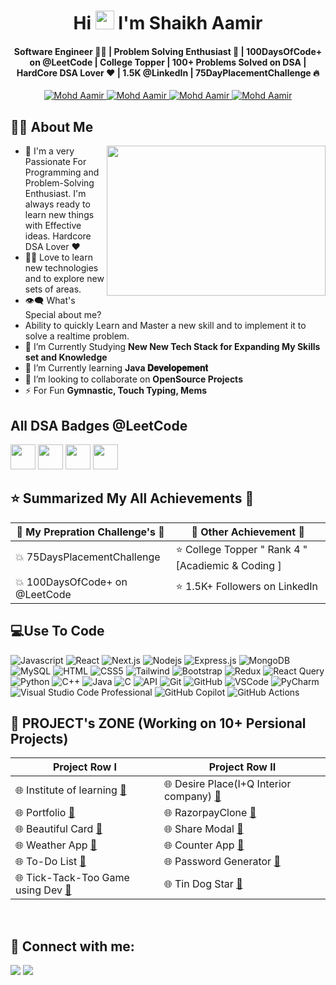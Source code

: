 
<h1 align="center">Hi <img src="https://raw.githubusercontent.com/MartinHeinz/MartinHeinz/master/wave.gif" width="30px"> I'm <b>Shaikh Aamir</b></h1>
<h4 align="center"><b>Software Engineer 👨‍💻 | Problem Solving Enthusiast 🧠 | 100DaysOfCode+ on @LeetCode  | College Topper  | 100+ Problems Solved on DSA  | HardCore DSA Lover ❤️ | 1.5K @LinkedIn  | 75DayPlacementChallenge 🔥</b>
</b></h4>   

<p align="center"> 
   
 <a href="https://www.linkedin.com/in/aamircse" target="_blank">
  <img src="https://img.shields.io/badge/LinkedIn-0077B5?style=for-the-badge&logo=linkedin&logoColor=white" alt="Mohd Aamir"/>
 </a>
 <a href="https://github.com/aamir-cse" target="_blank">
  <img src="https://img.shields.io/badge/GitHub-181717?style=for-the-badge&logo=github&logoColor=white" alt="Mohd Aamir" />
 </a>
 <a href="https://www.instagram.com/web_developers_118/" target="_blank">
  <img src="https://img.shields.io/badge/Instagram-fe4164?style=for-the-badge&logo=instagram&logoColor=white" alt="Mohd Aamir" />
 </a> 
  
   <a href="mailto:mohdaamircse@gmail.com" target="_blank">
  <img src="https://img.shields.io/badge/Email-D14836?style=for-the-badge&logo=gmail&logoColor=white" alt="Mohd Aamir" />
 </a> 
</p>

   



## 🙋‍♂️ About Me
<a><img align="right" src="MyLCGoldBedge.gif" width="350" height="240" /></a>
- 🥋 I'm a very Passionate For Programming and Problem-Solving Enthusiast. I'm always ready to learn new things with Effective ideas. Hardcore DSA Lover ❤
- 👨‍💻 Love to learn new technologies and to explore new sets of areas.
- 👁‍🗨 What's Special about me? <br> 
- Ability to quickly Learn and Master a new skill and to implement it to solve a realtime problem.
- 📘 I’m Currently Studying **New New Tech Stack for Expanding My Skills set and Knowledge**
- 📘 I’m Currently learning **Java 𝐃𝐞𝐯𝐞𝐥𝐨𝐩𝐞𝐦𝐞𝐧𝐭** 
- 👯 I’m looking to collaborate on **OpenSource Projects**
- ⚡ For Fun **Gymnastic, Touch Typing, Mems**

## All DSA Badges @LeetCode

<img src="https://assets.leetcode.com/static_assets/marketing/2024-100-new.gif" width="40px"></img>
<img src="https://assets.leetcode.com/static_assets/marketing/2024-50.gif" width="40px"></img>
<img src="https://assets.leetcode.com/static_assets/marketing/2023-50.gif" width="40px"></img>
<img src="https://assets.leetcode.com/static_assets/marketing/2024-200.gif" width="40px"></img>


## ⭐ Summarized My All Achievements 🎉

| 🎯 My Prepration Challenge's 🎯 | 🥇 Other Achievement 🥇 |
|------------------------------------|----------------------------------------|
| 💥 75DaysPlacementChallenge  | ⭐  College Topper " Rank 4 " [Acadiemic & Coding ] |
| 💥 100DaysOfCode+ on @LeetCode  |   ⭐ 1.5K+ Followers on LinkedIn |




## 💻Use To Code

![Javascript](https://img.shields.io/badge/Javascript-F0DB4F?style=for-the-badge&labelColor=black&logo=javascript&logoColor=F0DB4F)
![React](https://img.shields.io/badge/-React-61DBFB?style=for-the-badge&labelColor=black&logo=react&logoColor=61DBFB)
![Next.js](https://img.shields.io/badge/next.js-000000?style=for-the-badge&logo=nextdotjs&logoColor=white)
![Nodejs](https://img.shields.io/badge/Nodejs-3C873A?style=for-the-badge&labelColor=black&logo=node.js&logoColor=3C873A)
![Express.js](https://img.shields.io/badge/Express.js-000000?style=for-the-badge&logo=express&logoColor=white)
![MongoDB](https://img.shields.io/badge/MongoDB-4EA94B?style=for-the-badge&logo=mongodb&logoColor=white)
![MySQL](https://img.shields.io/badge/MySQL-lightgrey?logo=mysql&style=for-the-badge&logoColor=white&labelColor=blue)
![HTML](https://img.shields.io/badge/HTML5-E34F26?style=for-the-badge&logo=html5&logoColor=white)
![CSS5](https://img.shields.io/badge/CSS5-1572B6?style=for-the-badge&logo=css3&logoColor=white)
![Tailwind](https://img.shields.io/badge/Tailwind_CSS-092749?style=for-the-badge&logo=tailwindcss&logoColor=06B6D4&labelColor=000000)
![Bootstrap](https://img.shields.io/badge/Bootstrap-563D7C?style=for-the-badge&logo=bootstrap&logoColor=white)
![Redux](https://img.shields.io/badge/Redux-593D88?style=for-the-badge&logo=redux&logoColor=white)
![React Query](https://img.shields.io/badge/-React_Query-FF4154?style=for-the-badge&logo=react%20query&logoColor=white)
![Python](https://img.shields.io/badge/Python-3776AB?style=for-the-badge&logo=python&logoColor=white)
![C++](https://img.shields.io/badge/C++-00599C?style=for-the-badge&logo=c%2B%2B&logoColor=white)
![Java](https://img.shields.io/badge/Java-007396?style=for-the-badge&logo=java&logoColor=white)
![C](https://img.shields.io/badge/C-00599C?style=for-the-badge&logo=c&logoColor=white)
![API](https://img.shields.io/badge/API-008000?style=for-the-badge)
![Git](https://img.shields.io/badge/Git-F05032?style=for-the-badge&logo=git&logoColor=white)
![GitHub](https://img.shields.io/badge/GitHub-181717?style=for-the-badge&logo=github&logoColor=white)
![VSCode](https://img.shields.io/badge/Visual_Studio-0078d7?style=for-the-badge&logo=visual%20studio&logoColor=white)
![PyCharm](https://img.shields.io/badge/PyCharm-000000?style=for-the-badge&logo=pycharm&logoColor=white)
![Visual Studio Code Professional](https://img.shields.io/badge/VS_Code_Professional-007ACC?style=for-the-badge&logo=visual-studio-code&logoColor=white)
![GitHub Copilot](https://img.shields.io/badge/GitHub_Copilot-000000?style=for-the-badge&logo=github&logoColor=white)
![GitHub Actions](https://img.shields.io/badge/GitHub_Actions-2088FF?style=for-the-badge&logo=github-actions&logoColor=white)



## 📝 PROJECT's ZONE (Working on 10+ Persional Projects)

| Project Row I                        | Project Row II      |
|------------------------------------|----------------------------------------|
| 🌐  Institute of learning [**🔗**](https://instituteoflearning.in/) | 🌐 Desire Place(I+Q Interior company) [**🔗**](https://designplace.ourdigitalway.com/) | 
| 🌐  Portfolio [**🔗**](https://aamirportfolio1.netlify.app/) | 🌐 RazorpayClone [**🔗**](https://www.linkedin.com/posts/aamircse_frontendmagic-htmltailwindcreation-fintechinnovation-activity-7099276485760344066-DOuT?utm_source=share&utm_medium=member_desktop) | 
| 🌐 Beautiful Card  [**🔗**](https://aamir-beautifulcard.netlify.app/) | 🌐 Share Modal [**🔗**](https://aamir-sharemodal.netlify.app/) | 
| 🌐 Weather App [**🔗**](https://aamir-weatherapp.netlify.app/) | 🌐 Counter App [**🔗**](https://aamir-counter.netlify.app/) | 
| 🌐 To-Do List [**🔗**](https://aamirtodo.netlify.app/) |  🌐 Password Generator [**🔗**](https://passwordaamir.netlify.app/) | 
| 🌐 Tick-Tack-Too Game using Dev [**🔗**](https://aamirgame.netlify.app/) |  🌐 Tin Dog Star [**🔗**](https://aamir-dogstar.netlify.app/) | 

<br>


## 📧 Connect with me:
<p align="left">

<a href = "https://www.linkedin.com/in/aamircse" target="_main"><img src="https://img.icons8.com/fluent/48/000000/linkedin.png"/></a>
<a href = "https://www.instagram.com/web_developers_118/"><img src="https://img.icons8.com/fluent/48/000000/instagram-new.png"/></a>

